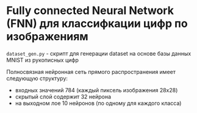 # Fully connected Neural Network (FNN) для классифкации цифр по изображениям

`dataset_gen.py` - скрипт для генерации dataset на основе базы данных MNIST из рукописных цифр

Полносвязная нейронная сеть прямого распространения имеет следующую структуру: 

- входных значений 784 (каждый пиксель изображения 28x28)
- скрытый слой содержит 32 нейрона
- на выходном лое 10 нейронов (по одному для каждого класса)